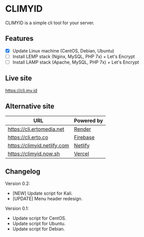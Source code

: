 # CLIMYID
CLIMYID is a simple cli tool for your server.

## Features
- [x] Update Linux machine (CentOS, Debian, Ubuntu)
- [ ] Install LEMP stack (Nginx, MySQL, PHP 7x) + Let's Encrypt
- [ ] Install LAMP stack (Apache, MySQL, PHP 7x) + Let's Encrypt

## Live site
https://cli.my.id

## Alternative site

URL | Powered by
---------|----------
 https://cli.ertomedia.net | [Render](https://cli.onrender.com/)
 https://cli.erto.co | [Firebase](https://climyid.web.app/)
 https://climyid.netlify.com | [Netlify](https://climyid.netlify.com/)
 https://climyid.now.sh | [Vercel](https://climyid.now.sh/)

## Changelog

Version 0.2:
* [NEW] Update script for Kali.
* [UPDATE] Menu header redesign.

Version 0.1:
* Update script for CentOS.
* Update script for Ubuntu.
* Update script for Debian.